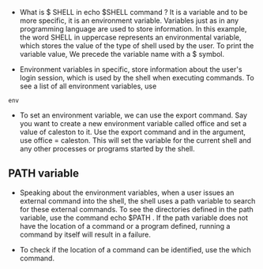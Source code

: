 * What is $ SHELL in echo $SHELL command ? It is a variable and to be more specific, it is an environment variable. Variables just as in any programming language are used   to store information. In this example, the word SHELL in uppercase represents an environmental variable, which stores the value of the type of shell used by the user. To print the variable value, We precede the variable name with a $ symbol.

* Environment variables in specific, store information about the user's login session, which is used by the shell when executing commands. To see a list of all environment variables, use

```
env
```

* To set an environment variable, we can use the export command. Say you want to create a new environment variable called office and set a value of caleston to it. Use     the export command and in the argument, use office = caleston. This will set the variable for the current shell and any other processes or programs started by the     shell. 

## PATH variable ## 

* Speaking about the environment variables, when a user issues an external command into the shell, the shell uses a path variable to search for these external commands. To see the directories defined in the path variable, use the command echo $PATH . If the path variable does not have the location of a command or a program defined, running a command by itself will result in a failure. 
 
* To check if the location of a command can be identified, use the which command. 
